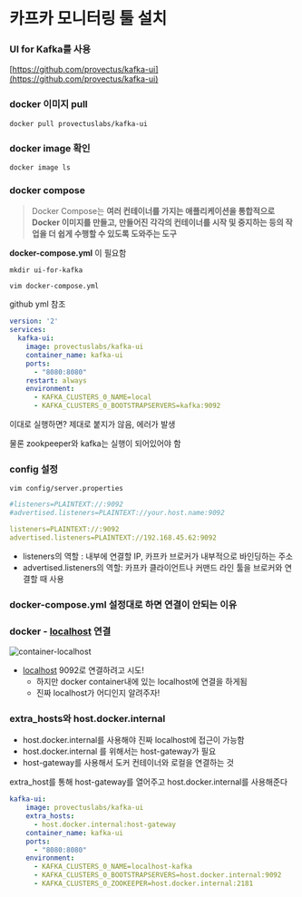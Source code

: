 # 카프카 모니터링 툴 설치

### UI for Kafka를 사용

[https://github.com/provectus/kafka-ui](https://github.com/provectus/kafka-ui)

### docker 이미지 pull

`docker pull provectuslabs/kafka-ui`

### docker image 확인

`docker image ls`

### docker compose

> Docker Compose는 **여러 컨테이너를 가지는 애플리케이션을 통합적으로 Docker 이미지를 만들고, 만들어진 각각의 컨테이너를 시작 및 중지하는 등의 작업을 더 쉽게 수행할 수 있도록 도와주는 도구**
> 

**docker-compose.yml** 이 필요함

`mkdir ui-for-kafka`

`vim docker-compose.yml`

github yml 참조

```yaml
version: '2'
services:
  kafka-ui:
    image: provectuslabs/kafka-ui
    container_name: kafka-ui
    ports:
      - "8080:8080"
    restart: always
    environment:
      - KAFKA_CLUSTERS_0_NAME=local
      - KAFKA_CLUSTERS_0_BOOTSTRAPSERVERS=kafka:9092
```

이대로 실행하면? 제대로 붙지가 않음, 에러가 발생

물론 zookpeeper와 kafka는 실행이 되어있어야 함

### config 설정

`vim config/server.properties`

```yaml
#listeners=PLAINTEXT://:9092
#advertised.listeners=PLAINTEXT://your.host.name:9092

listeners=PLAINTEXT://:9092
advertised.listeners=PLAINTEXT://192.168.45.62:9092
```

- listeners의 역할 : 내부에 연결할 IP, 카프카 브로커가 내부적으로 바인딩하는 주소
- advertised.listeners의 역할: 카프카 클라이언트나 커맨드 라인 툴을 브로커와 연결할 때 사용

### docker-compose.yml 설정대로 하면 연결이 안되는 이유

### docker - [localhost](http://localhost) 연결

![container-localhost](%E1%84%8F%E1%85%A1%E1%84%91%E1%85%B3%E1%84%8F%E1%85%A1%20%E1%84%86%E1%85%A9%E1%84%82%E1%85%B5%E1%84%90%E1%85%A5%E1%84%85%E1%85%B5%E1%86%BC%20%E1%84%90%E1%85%AE%E1%86%AF%20%E1%84%89%E1%85%A5%E1%86%AF%E1%84%8E%E1%85%B5%20eece75a85b854bd3a0b3c81bbbc4e788/Untitled.png)

- [localhost](http://localhost) 9092로 연결하려고 시도!
    - 하지만 docker container내에 있는 localhost에 연결을 하게됨
    - 진짜 localhost가 어디인지 알려주자!

### extra_hosts와 host.docker.internal

- host.docker.internal를 사용해야 진짜 localhost에 접근이 가능함
- host.docker.internal 를 위해서는 host-gateway가 필요
- host-gateway를 사용해서 도커 컨테이너와 로컬을 연결하는 것

extra_host를 통해 host-gateway를 열어주고 host.docker.internal를 사용해준다

```yaml
kafka-ui:
    image: provectuslabs/kafka-ui
    extra_hosts:
      - host.docker.internal:host-gateway
    container_name: kafka-ui
    ports:
      - "8080:8080"
    environment:
      - KAFKA_CLUSTERS_0_NAME=localhost-kafka
      - KAFKA_CLUSTERS_0_BOOTSTRAPSERVERS=host.docker.internal:9092
      - KAFKA_CLUSTERS_0_ZOOKEEPER=host.docker.internal:2181
```

